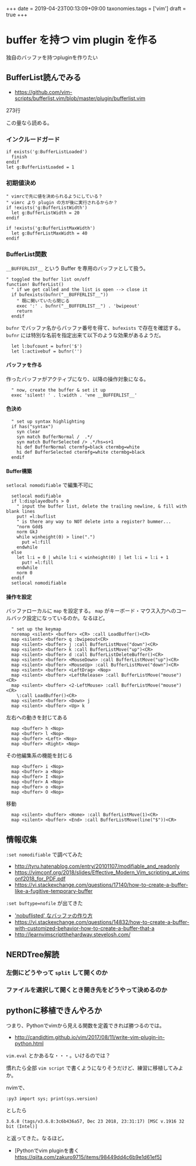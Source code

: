 +++
date = 2019-04-23T00:13:09+09:00
taxonomies.tags = ['vim']
draft = true
+++

# buffer を持つ vim plugin を作る

独自のバッファを持つpluginを作りたい

## BufferList読んでみる
* https://github.com/vim-scripts/bufferlist.vim/blob/master/plugin/bufferlist.vim

273行

この量なら読める。

### インクルードガード

```vim
if exists('g:BufferListLoaded')
  finish
endif
let g:BufferListLoaded = 1
```

### 初期値決め

```vim
" vimrcで先に値を決められるようにしている？
" vimrc より plugin の方が後に実行されるからか？
if !exists('g:BufferListWidth')
  let g:BufferListWidth = 20
endif

if !exists('g:BufferListMaxWidth')
  let g:BufferListMaxWidth = 40
endif
```

### BufferList関数

`__BUFFERLIST__` という Buffer を専用のバッファとして扱う。

```vim
" toggled the buffer list on/off
function! BufferList()
  " if we get called and the list is open --> close it
  if bufexists(bufnr("__BUFFERLIST__"))
    " 既に開いていたら閉じる
    exec ':' . bufnr("__BUFFERLIST__") . 'bwipeout'
    return
  endif
```

`bufnr` でバッファ名からバッファ番号を得て、`bufexists` で存在を確認する。
`bufnr` には特別な名前を指定出来て以下のような効果があるようだ。

```vim
  let l:bufcount = bufnr('$')
  let l:activebuf = bufnr('')
```

#### バッファを作る

作ったバッファがアクティブになり、以降の操作対象になる。

``` vim
  " now, create the buffer & set it up
  exec 'silent! ' . l:width . 'vne __BUFFERLIST__'
```

#### 色決め

```vim
  " set up syntax highlighting
  if has("syntax")
    syn clear
    syn match BufferNormal /  .*/
    syn match BufferSelected /> .*/hs=s+1
    hi def BufferNormal ctermfg=black ctermbg=white
    hi def BufferSelected ctermfg=white ctermbg=black
  endif
```

#### Buffer構築

`setlocal nomodifiable` で編集不可に

```vim
  setlocal modifiable
  if l:displayedbufs > 0
    " input the buffer list, delete the trailing newline, & fill with blank lines
    put! =l:buflist
    " is there any way to NOT delete into a register? bummer...
    "norm Gdd$
    norm GkJ
    while winheight(0) > line(".")
      put =l:fill
    endwhile
  else
    let l:i = 0 | while l:i < winheight(0) | let l:i = l:i + 1
      put! =l:fill
    endwhile
    norm 0
  endif
  setlocal nomodifiable
```

#### 操作を設定

バッファローカルに `map` を設定する。
`map` がキーボード・マウス入力へのコールバック設定になっているのか。なるほど。

```vim
  " set up the keymap
  noremap <silent> <buffer> <CR> :call LoadBuffer()<CR>
  map <silent> <buffer> q :bwipeout<CR> 
  map <silent> <buffer> j :call BufferListMove("down")<CR>
  map <silent> <buffer> k :call BufferListMove("up")<CR>
  map <silent> <buffer> d :call BufferListDeleteBuffer()<CR>
  map <silent> <buffer> <MouseDown> :call BufferListMove("up")<CR>
  map <silent> <buffer> <MouseUp> :call BufferListMove("down")<CR>
  map <silent> <buffer> <LeftDrag> <Nop>
  map <silent> <buffer> <LeftRelease> :call BufferListMove("mouse")<CR>
  map <silent> <buffer> <2-LeftMouse> :call BufferListMove("mouse")<CR>
    \:call LoadBuffer()<CR>
  map <silent> <buffer> <Down> j
  map <silent> <buffer> <Up> k
```

左右への動きを封じてある

```vim
  map <buffer> h <Nop>
  map <buffer> l <Nop>
  map <buffer> <Left> <Nop>
  map <buffer> <Right> <Nop>
```

その他編集系の機能を封じる

```vim
  map <buffer> i <Nop>
  map <buffer> a <Nop>
  map <buffer> I <Nop>
  map <buffer> A <Nop>
  map <buffer> o <Nop>
  map <buffer> O <Nop>
```

移動

```
  map <silent> <buffer> <Home> :call BufferListMove(1)<CR>
  map <silent> <buffer> <End> :call BufferListMove(line("$"))<CR>
```

## 情報収集

`:set nomodifiable` で調べてみた

* http://tyru.hatenablog.com/entry/20101107/modifiable_and_readonly
* https://vimconf.org/2018/slides/Effective_Modern_Vim_scripting_at_vimconf2018_for_PDF.pdf
* https://vi.stackexchange.com/questions/17140/how-to-create-a-buffer-like-a-fugitive-temporary-buffer

`:set buftype=nofile` が出てきた

* ['nobuflisted' なバッファの作り方](http://leafcage.hateblo.jp/entry/2013/11/21/083830)
* https://vi.stackexchange.com/questions/14832/how-to-create-a-buffer-with-customized-behavior-how-to-create-a-buffer-that-a
* http://learnvimscriptthehardway.stevelosh.com/

## NERDTree解読

### 左側にどうやって `split` して開くのか
### ファイルを選択して開くとき開き先をどうやって決めるのか

## pythonに移植できんやろか

つまり、Pythonでvimから見える関数を定義できれば勝つるのでは。

* http://candidtim.github.io/vim/2017/08/11/write-vim-plugin-in-python.html

`vim.eval` とかあるな・・・。いけるのでは？

慣れたら全部 `vim script` で書くようになりそうだけど、練習に移植してみよか。

nvimで、

`:py3 import sys; print(sys.version)`

としたら

`3.6.8 (tags/v3.6.8:3c6b436a57, Dec 23 2018, 23:31:17) [MSC v.1916 32 bit (Intel)]`

と返ってきた。なるほど。

* [Pythonでvim pluginを書く https://qiita.com/zakuro9715/items/98449dd4c6b9e1d61ef5]

